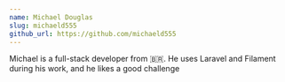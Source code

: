 ```yaml
---
name: Michael Douglas
slug: michaeld555
github_url: https://github.com/michaeld555
---
```


Michael is a full-stack developer from 🇧🇷. He uses Laravel and Filament during his work, and he likes a good challenge
